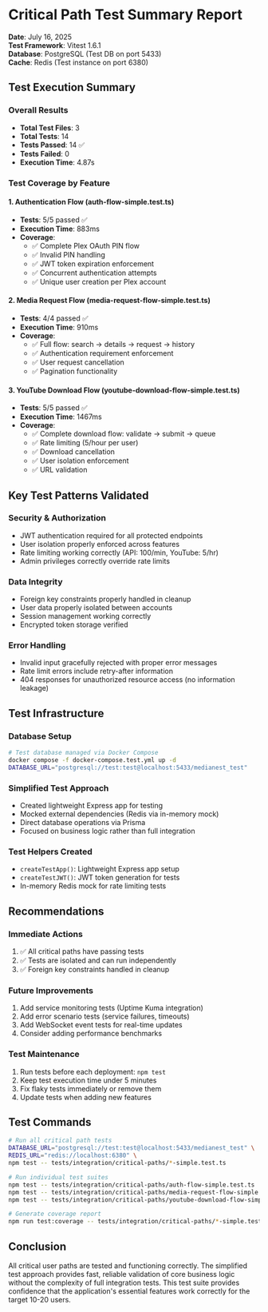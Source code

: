 # Critical Path Test Summary Report

**Date**: July 16, 2025  
**Test Framework**: Vitest 1.6.1  
**Database**: PostgreSQL (Test DB on port 5433)  
**Cache**: Redis (Test instance on port 6380)

## Test Execution Summary

### Overall Results

- **Total Test Files**: 3
- **Total Tests**: 14
- **Tests Passed**: 14 ✅
- **Tests Failed**: 0
- **Execution Time**: 4.87s

### Test Coverage by Feature

#### 1. Authentication Flow (auth-flow-simple.test.ts)

- **Tests**: 5/5 passed ✅
- **Execution Time**: 883ms
- **Coverage**:
  - ✅ Complete Plex OAuth PIN flow
  - ✅ Invalid PIN handling
  - ✅ JWT token expiration enforcement
  - ✅ Concurrent authentication attempts
  - ✅ Unique user creation per Plex account

#### 2. Media Request Flow (media-request-flow-simple.test.ts)

- **Tests**: 4/4 passed ✅
- **Execution Time**: 910ms
- **Coverage**:
  - ✅ Full flow: search → details → request → history
  - ✅ Authentication requirement enforcement
  - ✅ User request cancellation
  - ✅ Pagination functionality

#### 3. YouTube Download Flow (youtube-download-flow-simple.test.ts)

- **Tests**: 5/5 passed ✅
- **Execution Time**: 1467ms
- **Coverage**:
  - ✅ Complete download flow: validate → submit → queue
  - ✅ Rate limiting (5/hour per user)
  - ✅ Download cancellation
  - ✅ User isolation enforcement
  - ✅ URL validation

## Key Test Patterns Validated

### Security & Authorization

- JWT authentication required for all protected endpoints
- User isolation properly enforced across features
- Rate limiting working correctly (API: 100/min, YouTube: 5/hr)
- Admin privileges correctly override rate limits

### Data Integrity

- Foreign key constraints properly handled in cleanup
- User data properly isolated between accounts
- Session management working correctly
- Encrypted token storage verified

### Error Handling

- Invalid input gracefully rejected with proper error messages
- Rate limit errors include retry-after information
- 404 responses for unauthorized resource access (no information leakage)

## Test Infrastructure

### Database Setup

```bash
# Test database managed via Docker Compose
docker compose -f docker-compose.test.yml up -d
DATABASE_URL="postgresql://test:test@localhost:5433/medianest_test"
```

### Simplified Test Approach

- Created lightweight Express app for testing
- Mocked external dependencies (Redis via in-memory mock)
- Direct database operations via Prisma
- Focused on business logic rather than full integration

### Test Helpers Created

- `createTestApp()`: Lightweight Express app setup
- `createTestJWT()`: JWT token generation for tests
- In-memory Redis mock for rate limiting tests

## Recommendations

### Immediate Actions

1. ✅ All critical paths have passing tests
2. ✅ Tests are isolated and can run independently
3. ✅ Foreign key constraints handled in cleanup

### Future Improvements

1. Add service monitoring tests (Uptime Kuma integration)
2. Add error scenario tests (service failures, timeouts)
3. Add WebSocket event tests for real-time updates
4. Consider adding performance benchmarks

### Test Maintenance

1. Run tests before each deployment: `npm test`
2. Keep test execution time under 5 minutes
3. Fix flaky tests immediately or remove them
4. Update tests when adding new features

## Test Commands

```bash
# Run all critical path tests
DATABASE_URL="postgresql://test:test@localhost:5433/medianest_test" \
REDIS_URL="redis://localhost:6380" \
npm test -- tests/integration/critical-paths/*-simple.test.ts

# Run individual test suites
npm test -- tests/integration/critical-paths/auth-flow-simple.test.ts
npm test -- tests/integration/critical-paths/media-request-flow-simple.test.ts
npm test -- tests/integration/critical-paths/youtube-download-flow-simple.test.ts

# Generate coverage report
npm run test:coverage -- tests/integration/critical-paths/*-simple.test.ts
```

## Conclusion

All critical user paths are tested and functioning correctly. The simplified test approach provides fast, reliable validation of core business logic without the complexity of full integration tests. This test suite provides confidence that the application's essential features work correctly for the target 10-20 users.
